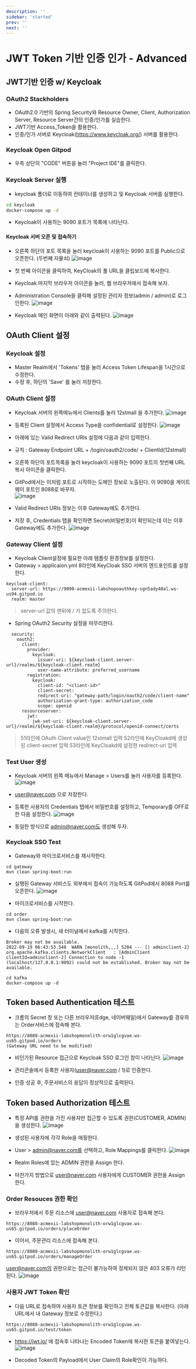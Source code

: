 ```yaml
---
description: ''
sidebar: 'started'
prev: ''
next: ''
---
```


# JWT Token 기반 인증 인가 - Advanced

## JWT기반 인증 w/ Keycloak

### OAuth2 Stackholders

- OAuth2.0 기반의 Spring Security와 Resource Owner, Client, Authorization Server, Resource Server간의 인증/인가를 실습한다.
- JWT기반 Access_Token을 활용한다.
- 인증/인가 서버로 Keycloak(https://www.keycloak.org/) 서버를 활용한다.

### Keycloak Open Gitpod

- 우측 상단의 "CODE" 버튼을 눌러 "Project IDE"를 클릭한다.
 
### Keycloak Server 실행
 
- keycloak 폴더로 이동하여 컨테이너를 생성하고 및 Keycloak 서버를 실행한다.
```sh
cd keycloak
docker-compose up -d
```
- Keycloak이 사용하는 9090 포트가 목록에 나타난다.

#### Keycloak 서버 오픈 및 접속하기

- 오른쪽 하단의 포트 목록을 눌러 keycloak이 사용하는 9090 포트를 Public으로 오픈한다. (두번째 자물쇠)
![image](https://user-images.githubusercontent.com/35618409/215235038-8e362605-75b5-4271-923d-d2c0cd3fffbf.png)

- 첫 번째 아이콘을 클릭하여, KeyCloak의 풀 URL을 클립보드에 복사한다.
- Keycloak 마지막 브라우저 아이콘을 눌러, 웹 브라우저에서 접속해 보자.
- Administration Console을 클릭해 설정된 관리자 정보(admin / admin)로 로그인한다.
![image](https://user-images.githubusercontent.com/35618409/190956899-9c7efca3-04ac-4f11-851c-1e199debaa02.png)

- Keycloak 메인 화면이 아래와 같이 출력된다.
![image](https://user-images.githubusercontent.com/35618409/190957013-3a6669d9-0928-498b-9529-cbac6fad8cd5.png)


## OAuth Client 설정

### Keycloak 설정

- Master Realm에서 'Tokens' 탭을 눌러 Access Token Lifespan을 1시간으로 수정한다.
- 수정 후, 하단의 'Save' 를 눌러 저장한다.


### OAuth Client 설정
- Keycloak 서버의 왼쪽메뉴에서 Clients를 눌러 12stmall 을 추가한다.
![image](https://user-images.githubusercontent.com/35618409/190959198-145da6e6-f82d-412c-843c-9f5caf47c09e.png)
 
- 등록된 Client 설정에서 Access Type을 confidential로 설정한다.
![image](https://user-images.githubusercontent.com/35618409/190959505-5adf84bf-cda5-4cd9-ba90-e8c7d806a8dc.png)
 
- 아래에 있는 Valid Redirect URIs 설정에 다음과 같이 입력한다.
- 규칙 : Gateway Endpoint URL + /login/oauth2/code/ + ClientId(12stmall)
- 오른쪽 하단의 포트목록을 눌러 keycloak이 사용하는 9090 포트의 첫번째 URL 복사 아이콘을 클릭한다.
- GitPod에서는 이처럼 포트로 시작하는 도메인 정보로 노출된다. 이 9090을 게이트웨이 포트인 8088로 바꾸자.  
![image](https://user-images.githubusercontent.com/35618409/191009706-1033fa72-194b-4806-b9e7-33cffcffcf42.png)
- Valid Redirect URIs 정보는 이후 Gateway에도 추가한다.

- 저장 후, Credentials 탭을 확인하면 Secret(비밀번호)이 확인되는데 이는 이후 Gateway에도 추가한다.
![image](https://user-images.githubusercontent.com/35618409/190960454-9348d122-30d3-49b0-b63d-6389107a305e.png)
 

 
### Gateway Client 설정


- Keycloak Client설정에 필요한 아래 템플릿 환경정보를 설정한다.
- Gateway > applicaion.yml 8라인에 KeyCloak SSO 서버의 엔드포인트를 설정한다.
```
keycloak-client:
  server-url: https://9090-acmexii-labshopoauthkey-sgn5ady40al.ws-us94.gitpod.io
  realm: master
``` 
> server-url 값의 맨뒤에 / 가 없도록 주의한다.

- Spring OAuth2 Security 설정을 마무리한다.
```
  security:
    oauth2:
      client:
        provider:
          keycloak:
            issuer-uri: ${keycloak-client.server-url}/realms/${keycloak-client.realm}
            user-name-attribute: preferred_username
        registration:
          keycloak:
            client-id: "<client-id>"
            client-secret: 
            redirect-uri: "gateway-path/login/oauth2/code/client-name"
            authorization-grant-type: authorization_code
            scope: openid
      resourceserver:
        jwt:
          jwk-set-uri: ${keycloak-client.server-url}/realms/${keycloak-client.realm}/protocol/openid-connect/certs
```
> 51라인에 OAuth Client value인 12stmall 입력
> 52라인에 KeyCloakd에 생성된 client-secret 입력
> 53라인에 KeyCloakd에 설정한 redirect-uri 입력 

### Test User 생성
 
- Keycloak 서버의 왼쪽 메뉴에서 Manage > Users를 눌러 사용자를 등록한다.
![image](https://user-images.githubusercontent.com/35618409/190961205-3c69d45e-2705-4ba2-af18-edbff2f57bf4.png)
- user@naver.com 으로 저장한다.

- 등록한 사용자의 Credentials 탭에서 비밀번호를 설정하고, Temporary를 OFF로 한 다음 설정한다.
![image](https://user-images.githubusercontent.com/35618409/190961449-1acc3c93-f448-42be-8b6e-dd6f4c99ac20.png)


- 동일한 방식으로 admin@naver.com도 생성해 두자.

### Keycloak SSO Test

- Gateway와 마이크로서비스를  재시작한다.
```
cd gateway
mvn clean spring-boot:run
```
- 실행된 Gateway 서비스도 외부에서 접속이 가능하도록 GitPod에서 8088 Port를 오픈한다.
![image](https://user-images.githubusercontent.com/35618409/190962087-a82b9e08-0cde-4d28-8e10-05cd89c938ea.png)

- 마이크로서비스를 시작한다.
```
cd order
mvn clean spring-boot:run
```

- 다음의 오류 발생시, 새 터미널에서 kafka를 시작한다.
```
Broker may not be available.
2022-09-19 06:43:53.548  WARN [monolith,,,] 5204 --- [| adminclient-2] org.apache.kafka.clients.NetworkClient   : [AdminClient clientId=adminclient-2] Connection to node -1 (localhost/127.0.0.1:9092) could not be established. Broker may not be available.
```
```
cd kafka
docker-compose up -d
```

## Token based Authentication 테스트
- 크롬의 Secret 창 또는 다른 브라우저(Edge, 네이버웨일)에서 Gateway를 경유하는 Order서비스에 접속해 본다.
```
https://8088-acmexii-labshopmonolith-orw1glcgvae.ws-us65.gitpod.io/orders
(Gateway URL need to be modified)
```
- 비인가된 Resource 접근으로 Keycloak SSO 로그인 창이 나타난다.
 ![image](https://user-images.githubusercontent.com/35618409/190966067-a39781e6-87bc-47e6-9688-eea7f7f7cd86.png)
 
 - 관리콘솔에서 등록한 사용자(user@naver.com / 1)로 인증한다.
 - 인증 성공 후, 주문서비스의 응답이 정상적으로 출력된다.
  

## Token based Authorization 테스트
- 특정 API를 권한을 가진 사용자만 접근할 수 있도록 권한(CUSTOMER, ADMIN)을 생성한다.
![image](https://user-images.githubusercontent.com/35618409/236124984-ce3f8568-bded-4bf8-b6cd-27baa11f0452.png)

- 생성된 사용자에 각각 Role을 매핑한다.
- User > admin@naver.com를 선택하고, Role Mappings를 클릭한다.
![image](https://user-images.githubusercontent.com/35618409/236125504-a42fb63f-8c95-450c-b275-036e815a0630.png)
- Realm Roles에 있는 ADMIN 권한을 Assign 한다.

- 마찬가지 방법으로 user@naver.com 사용자에게 CUSTOMER 권한을 Assign 한다.


### Order Resouces 권한 확인

- 브라우저에서 주문 리소스에 user@naver.com 사용자로 접속해 본다.
```
https://8088-acmexii-labshopmonolith-orw1glcgvae.ws-us65.gitpod.io/orders/placeOrder
```

- 이어서, 주문관리 리소스에 접속해 본다.
```
https://8088-acmexii-labshopmonolith-orw1glcgvae.ws-us65.gitpod.io/orders/manageOrder
```
user@naver.com의 권한으로는 접근이 불가능하여 정제되지 않은 403 오류가 리턴된다.
![image](https://user-images.githubusercontent.com/35618409/236128025-33798965-23ae-4922-87a0-32435b0a2597.png)


### 사용자 JWT Token 확인

- 다음 URL로 접속하여 사용자 토큰 정보를 확인하고 전체 토큰값을 복사한다. (아래 URL에서 내 Gateway 정보로 수정한다.)
```
https://8088-acmexii-labshopmonolith-orw1glcgvae.ws-us65.gitpod.io/test/token
```

- https://jwt.io/ 에 접속후 나타나는 Encoded Token에 복사한 토큰을 붙여넣는다.
![image](https://user-images.githubusercontent.com/35618409/236128936-454e2550-8c74-4dd2-b31f-39014ab856da.png)

- Decoded Token의 Payload에서 User Claim의 Role확인이 가능하다.